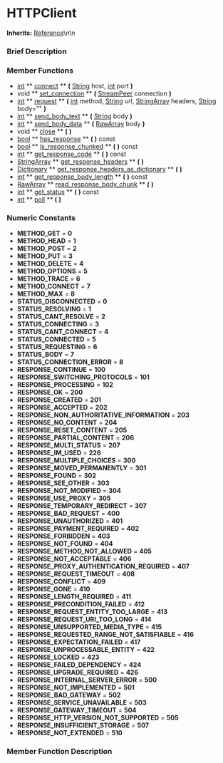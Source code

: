 #  HTTPClient  
**Inherits:** [Reference](class_reference)\\n\\n
###  Brief Description  


###  Member Functions 
  * [int](class_int)  ** [connect](#connect) **  **(** [String](class_string) host, [int](class_int) port  **)**
  * void  ** [set_connection](#set_connection) **  **(** [StreamPeer](class_streampeer) connection  **)**
  * [int](class_int)  ** [request](#request) **  **(** [int](class_int) method, [String](class_string) url, [StringArray](class_stringarray) headers, [String](class_string) body=""  **)**
  * [int](class_int)  ** [send_body_text](#send_body_text) **  **(** [String](class_string) body  **)**
  * [int](class_int)  ** [send_body_data](#send_body_data) **  **(** [RawArray](class_rawarray) body  **)**
  * void  ** [close](#close) **  **(** **)**
  * [bool](class_bool)  ** [has_response](#has_response) **  **(** **)** const
  * [bool](class_bool)  ** [is_response_chunked](#is_response_chunked) **  **(** **)** const
  * [int](class_int)  ** [get_response_code](#get_response_code) **  **(** **)** const
  * [StringArray](class_stringarray)  ** [get_response_headers](#get_response_headers) **  **(** **)**
  * [Dictionary](class_dictionary)  ** [get_response_headers_as_dictionary](#get_response_headers_as_dictionary) **  **(** **)**
  * [int](class_int)  ** [get_response_body_length](#get_response_body_length) **  **(** **)** const
  * [RawArray](class_rawarray)  ** [read_response_body_chunk](#read_response_body_chunk) **  **(** **)**
  * [int](class_int)  ** [get_status](#get_status) **  **(** **)** const
  * [int](class_int)  ** [poll](#poll) **  **(** **)**

###  Numeric Constants  
  * **METHOD_GET** = **0**
  * **METHOD_HEAD** = **1**
  * **METHOD_POST** = **2**
  * **METHOD_PUT** = **3**
  * **METHOD_DELETE** = **4**
  * **METHOD_OPTIONS** = **5**
  * **METHOD_TRACE** = **6**
  * **METHOD_CONNECT** = **7**
  * **METHOD_MAX** = **8**
  * **STATUS_DISCONNECTED** = **0**
  * **STATUS_RESOLVING** = **1**
  * **STATUS_CANT_RESOLVE** = **2**
  * **STATUS_CONNECTING** = **3**
  * **STATUS_CANT_CONNECT** = **4**
  * **STATUS_CONNECTED** = **5**
  * **STATUS_REQUESTING** = **6**
  * **STATUS_BODY** = **7**
  * **STATUS_CONNECTION_ERROR** = **8**
  * **RESPONSE_CONTINUE** = **100**
  * **RESPONSE_SWITCHING_PROTOCOLS** = **101**
  * **RESPONSE_PROCESSING** = **102**
  * **RESPONSE_OK** = **200**
  * **RESPONSE_CREATED** = **201**
  * **RESPONSE_ACCEPTED** = **202**
  * **RESPONSE_NON_AUTHORITATIVE_INFORMATION** = **203**
  * **RESPONSE_NO_CONTENT** = **204**
  * **RESPONSE_RESET_CONTENT** = **205**
  * **RESPONSE_PARTIAL_CONTENT** = **206**
  * **RESPONSE_MULTI_STATUS** = **207**
  * **RESPONSE_IM_USED** = **226**
  * **RESPONSE_MULTIPLE_CHOICES** = **300**
  * **RESPONSE_MOVED_PERMANENTLY** = **301**
  * **RESPONSE_FOUND** = **302**
  * **RESPONSE_SEE_OTHER** = **303**
  * **RESPONSE_NOT_MODIFIED** = **304**
  * **RESPONSE_USE_PROXY** = **305**
  * **RESPONSE_TEMPORARY_REDIRECT** = **307**
  * **RESPONSE_BAD_REQUEST** = **400**
  * **RESPONSE_UNAUTHORIZED** = **401**
  * **RESPONSE_PAYMENT_REQUIRED** = **402**
  * **RESPONSE_FORBIDDEN** = **403**
  * **RESPONSE_NOT_FOUND** = **404**
  * **RESPONSE_METHOD_NOT_ALLOWED** = **405**
  * **RESPONSE_NOT_ACCEPTABLE** = **406**
  * **RESPONSE_PROXY_AUTHENTICATION_REQUIRED** = **407**
  * **RESPONSE_REQUEST_TIMEOUT** = **408**
  * **RESPONSE_CONFLICT** = **409**
  * **RESPONSE_GONE** = **410**
  * **RESPONSE_LENGTH_REQUIRED** = **411**
  * **RESPONSE_PRECONDITION_FAILED** = **412**
  * **RESPONSE_REQUEST_ENTITY_TOO_LARGE** = **413**
  * **RESPONSE_REQUEST_URI_TOO_LONG** = **414**
  * **RESPONSE_UNSUPPORTED_MEDIA_TYPE** = **415**
  * **RESPONSE_REQUESTED_RANGE_NOT_SATISFIABLE** = **416**
  * **RESPONSE_EXPECTATION_FAILED** = **417**
  * **RESPONSE_UNPROCESSABLE_ENTITY** = **422**
  * **RESPONSE_LOCKED** = **423**
  * **RESPONSE_FAILED_DEPENDENCY** = **424**
  * **RESPONSE_UPGRADE_REQUIRED** = **426**
  * **RESPONSE_INTERNAL_SERVER_ERROR** = **500**
  * **RESPONSE_NOT_IMPLEMENTED** = **501**
  * **RESPONSE_BAD_GATEWAY** = **502**
  * **RESPONSE_SERVICE_UNAVAILABLE** = **503**
  * **RESPONSE_GATEWAY_TIMEOUT** = **504**
  * **RESPONSE_HTTP_VERSION_NOT_SUPPORTED** = **505**
  * **RESPONSE_INSUFFICIENT_STORAGE** = **507**
  * **RESPONSE_NOT_EXTENDED** = **510**

###  Member Function Description  
